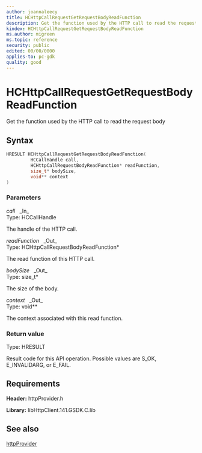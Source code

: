 ```yaml
---
author: joannaleecy
title: HCHttpCallRequestGetRequestBodyReadFunction
description: Get the function used by the HTTP call to read the request body
kindex: HCHttpCallRequestGetRequestBodyReadFunction
ms.author: migreen
ms.topic: reference
security: public
edited: 00/00/0000
applies-to: pc-gdk
quality: good
---
```


# HCHttpCallRequestGetRequestBodyReadFunction  

Get the function used by the HTTP call to read the request body  

## Syntax  
  
```cpp
HRESULT HCHttpCallRequestGetRequestBodyReadFunction(  
         HCCallHandle call,  
         HCHttpCallRequestBodyReadFunction* readFunction,  
         size_t* bodySize,  
         void** context  
)  
```  
  
### Parameters  
  
*call* &nbsp;&nbsp;\_In\_  
Type: HCCallHandle  
  
The handle of the HTTP call.  
  
*readFunction* &nbsp;&nbsp;\_Out\_  
Type: HCHttpCallRequestBodyReadFunction*  
  
The read function of this HTTP call.  
  
*bodySize* &nbsp;&nbsp;\_Out\_  
Type: size_t*  
  
The size of the body.    
  
*context* &nbsp;&nbsp;\_Out\_  
Type: void**  
  
The context associated with this read function.  
  
  
### Return value  
Type: HRESULT
  
Result code for this API operation. Possible values are S_OK, E_INVALIDARG, or E_FAIL.
  
## Requirements  
  
**Header:** httpProvider.h
  
**Library:** libHttpClient.141.GSDK.C.lib
  
## See also  
[httpProvider](../httpprovider_members.md)  
  
  